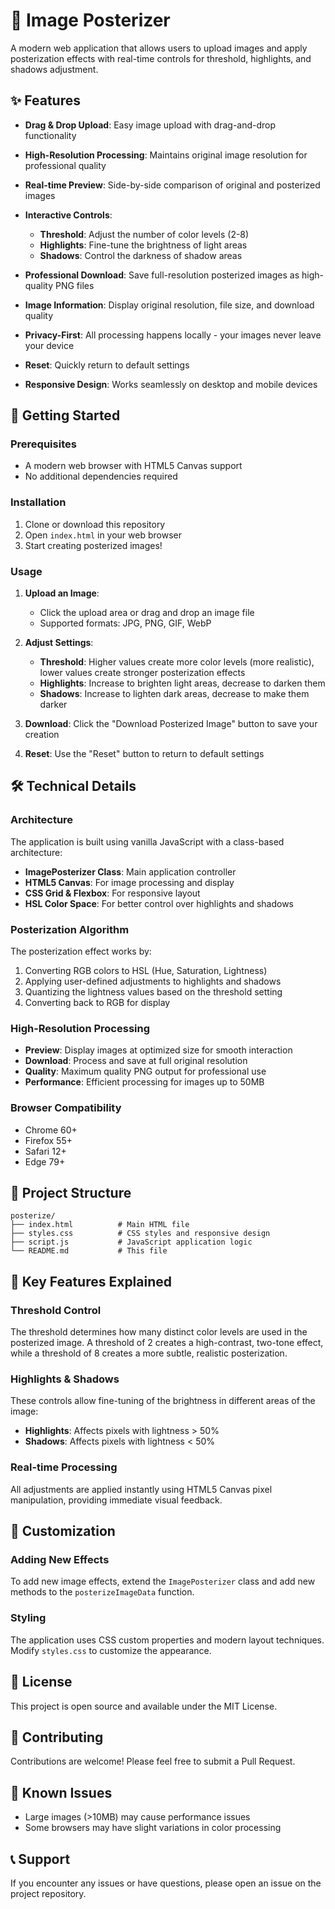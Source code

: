 # 🎨 Image Posterizer

A modern web application that allows users to upload images and apply posterization effects with real-time controls for threshold, highlights, and shadows adjustment.

## ✨ Features

- **Drag & Drop Upload**: Easy image upload with drag-and-drop functionality
- **High-Resolution Processing**: Maintains original image resolution for professional quality
- **Real-time Preview**: Side-by-side comparison of original and posterized images
- **Interactive Controls**:
  - **Threshold**: Adjust the number of color levels (2-8)
  - **Highlights**: Fine-tune the brightness of light areas
  - **Shadows**: Control the darkness of shadow areas

- **Professional Download**: Save full-resolution posterized images as high-quality PNG files
- **Image Information**: Display original resolution, file size, and download quality
- **Privacy-First**: All processing happens locally - your images never leave your device
- **Reset**: Quickly return to default settings
- **Responsive Design**: Works seamlessly on desktop and mobile devices

## 🚀 Getting Started

### Prerequisites

- A modern web browser with HTML5 Canvas support
- No additional dependencies required

### Installation

1. Clone or download this repository
2. Open `index.html` in your web browser
3. Start creating posterized images!

### Usage

1. **Upload an Image**:
   - Click the upload area or drag and drop an image file
   - Supported formats: JPG, PNG, GIF, WebP

2. **Adjust Settings**:
   - **Threshold**: Higher values create more color levels (more realistic), lower values create stronger posterization effects
   - **Highlights**: Increase to brighten light areas, decrease to darken them
   - **Shadows**: Increase to lighten dark areas, decrease to make them darker

3. **Download**: Click the "Download Posterized Image" button to save your creation

4. **Reset**: Use the "Reset" button to return to default settings

## 🛠️ Technical Details

### Architecture

The application is built using vanilla JavaScript with a class-based architecture:

- **ImagePosterizer Class**: Main application controller
- **HTML5 Canvas**: For image processing and display
- **CSS Grid & Flexbox**: For responsive layout
- **HSL Color Space**: For better control over highlights and shadows

### Posterization Algorithm

The posterization effect works by:

1. Converting RGB colors to HSL (Hue, Saturation, Lightness)
2. Applying user-defined adjustments to highlights and shadows
3. Quantizing the lightness values based on the threshold setting
4. Converting back to RGB for display

### High-Resolution Processing

- **Preview**: Display images at optimized size for smooth interaction
- **Download**: Process and save at full original resolution
- **Quality**: Maximum quality PNG output for professional use
- **Performance**: Efficient processing for images up to 50MB

### Browser Compatibility

- Chrome 60+
- Firefox 55+
- Safari 12+
- Edge 79+

## 📁 Project Structure

```
posterize/
├── index.html          # Main HTML file
├── styles.css          # CSS styles and responsive design
├── script.js           # JavaScript application logic
└── README.md           # This file
```

## 🎯 Key Features Explained

### Threshold Control
The threshold determines how many distinct color levels are used in the posterized image. A threshold of 2 creates a high-contrast, two-tone effect, while a threshold of 8 creates a more subtle, realistic posterization.

### Highlights & Shadows
These controls allow fine-tuning of the brightness in different areas of the image:
- **Highlights**: Affects pixels with lightness > 50%
- **Shadows**: Affects pixels with lightness < 50%

### Real-time Processing
All adjustments are applied instantly using HTML5 Canvas pixel manipulation, providing immediate visual feedback.

## 🔧 Customization

### Adding New Effects
To add new image effects, extend the `ImagePosterizer` class and add new methods to the `posterizeImageData` function.

### Styling
The application uses CSS custom properties and modern layout techniques. Modify `styles.css` to customize the appearance.

## 📝 License

This project is open source and available under the MIT License.

## 🤝 Contributing

Contributions are welcome! Please feel free to submit a Pull Request.

## 🐛 Known Issues

- Large images (>10MB) may cause performance issues
- Some browsers may have slight variations in color processing

## 📞 Support

If you encounter any issues or have questions, please open an issue on the project repository. 